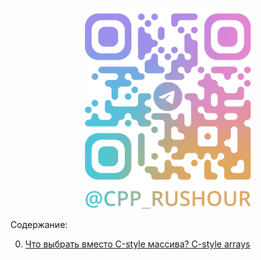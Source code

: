 # 
<div align="center">

[![Rush Hour C++](logo/telegram.png)](https://t.me/cpp_rushour)

</div>

Содержание:

0. [Что выбрать вместо С-style массива? C-style arrays](https://t.me/cpp_rushour/7)





